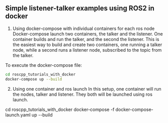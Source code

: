 ## Simple listener-talker examples using ROS2 in docker

1. Using docker-compose with individual containers for each ros node
Docker-compose launch two containers, the talker and the listener.
   One container builds and run the talker, and the second the listener.
This is the easiest way to build and create two containers, one running a talker node, while a second runs a listener node, subscribed to the topic from the talker.

To execute the docker-compose file:
```bash
cd roscpp_tutorials_with_docker
docker-compose up --build
```

2. Using one container and ros launch
In this setup, one container will run the nodes, talker and listener. They both will be launched
   using ros launch.

cd roscpp_tutorials_with_docker
docker-compose -f docker-compose-launch.yaml up --build